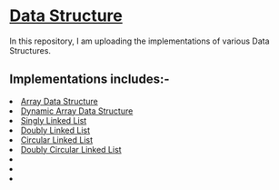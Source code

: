 # <a href="https://en.wikipedia.org/wiki/Data_structure">Data Structure</a>
In this repository, I am uploading the implementations of various Data Structures.

## Implementations includes:-
<li><a href="https://www.geeksforgeeks.org/array-data-structure/">Array Data Structure</a></li>
<li><a href="https://www.geeksforgeeks.org/how-do-dynamic-arrays-work/">Dynamic Array Data Structure</a></li>
<li><a href="https://www.educative.io/edpresso/what-is-a-singly-linked-list">Singly Linked List</a></li>
<li><a href="https://www.geeksforgeeks.org/doubly-linked-list/">Doubly Linked List</a></li>
<li><a href="https://www.geeksforgeeks.org/circular-linked-list/">Circular Linked List</a></li>
<li><a href="https://www.geeksforgeeks.org/doubly-circular-linked-list-set-1-introduction-and-insertion/">Doubly Circular Linked List</a></li>
<li><a href=""></a</li>
<li><a href=""></a</li>
<li><a href=""></a</li>
    
